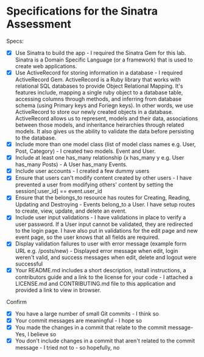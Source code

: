 # Specifications for the Sinatra Assessment

Specs:
- [x] Use Sinatra to build the app - I required the Sinatra Gem for this lab. Sinatra is a Domain Specific Language (or a framework) that is used to create web applications.
- [x] Use ActiveRecord for storing information in a database - I required ActiveRecord Gem. ActiveRecord is a Ruby library that works with relational SQL databases to provide Object Relational Mapping. It's features include, mapping a single ruby object to a database table, accessing columns through methods, and inferring from database schema (using Primary keys and Foriegn keys). In other words, we use ActiveRecord to store our newly created objects in a database. ActiveRecord allows us to represent, models and their data, associations between those models, and inheritance heirarchies through related models. It also gives us the ability to validate the data before persisting to the database.
- [X] Include more than one model class (list of model class names e.g. User, Post, Category) - I created two models. Event and User.
- [X] Include at least one has_many relationship (x has_many y e.g. User has_many Posts) - A User has_many Events.
- [X] Include user accounts - I created a few dummy users
- [x] Ensure that users can't modify content created by other users - I have prevented a user from modifying others' content by setting the session[:user_id] == event.user_id
- [X] Ensure that the belongs_to resource has routes for Creating, Reading, Updating and Destroying - Events belong_to a User. I have setup routes to create, view, update, and delete an event.
- [X] Include user input validations - I have validations in place to verify a user password. If a User input cannot be validated, they are redirected to the login page. I have also put in validations for the edit page and new event page, so the user knows that all fields are required.
- [X] Display validation failures to user with error message (example form URL e.g. /posts/new) - Displayed error message when edit, login weren't valid, and success messages when edit, delete and logout were successful
- [X] Your README.md includes a short description, install instructions, a contributors guide and a link to the license for your code - I attached a LICENSE.md and CONTRIBUTING.md file to this application and provided a link to view in browser.

Confirm
- [X] You have a large number of small Git commits - I think so
- [X] Your commit messages are meaningful - I hope so
- [X] You made the changes in a commit that relate to the commit message- Yes, I believe so
- [X] You don't include changes in a commit that aren't related to the commit message - I tried not to - so hopefully, no
